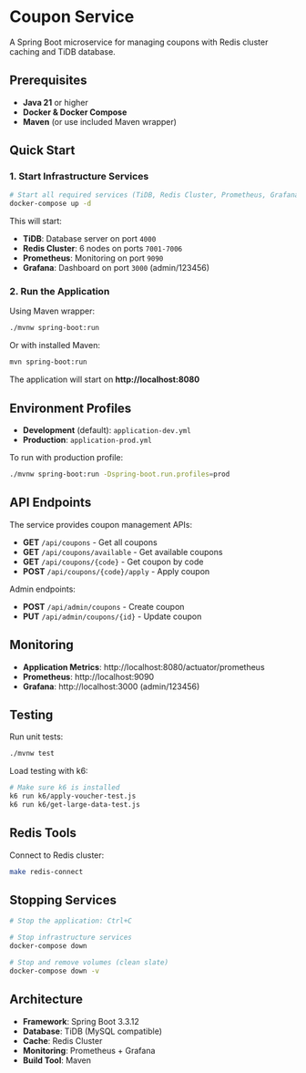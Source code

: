 # Coupon Service

A Spring Boot microservice for managing coupons with Redis cluster caching and TiDB database.

## Prerequisites

- **Java 21** or higher
- **Docker & Docker Compose**
- **Maven** (or use included Maven wrapper)

## Quick Start

### 1. Start Infrastructure Services

```bash
# Start all required services (TiDB, Redis Cluster, Prometheus, Grafana)
docker-compose up -d
```

This will start:

- **TiDB**: Database server on port `4000`
- **Redis Cluster**: 6 nodes on ports `7001-7006`
- **Prometheus**: Monitoring on port `9090`
- **Grafana**: Dashboard on port `3000` (admin/123456)

### 2. Run the Application

Using Maven wrapper:

```bash
./mvnw spring-boot:run
```

Or with installed Maven:

```bash
mvn spring-boot:run
```

The application will start on **http://localhost:8080**

## Environment Profiles

- **Development** (default): `application-dev.yml`
- **Production**: `application-prod.yml`

To run with production profile:

```bash
./mvnw spring-boot:run -Dspring-boot.run.profiles=prod
```

## API Endpoints

The service provides coupon management APIs:

- **GET** `/api/coupons` - Get all coupons
- **GET** `/api/coupons/available` - Get available coupons
- **GET** `/api/coupons/{code}` - Get coupon by code
- **POST** `/api/coupons/{code}/apply` - Apply coupon

Admin endpoints:

- **POST** `/api/admin/coupons` - Create coupon
- **PUT** `/api/admin/coupons/{id}` - Update coupon

## Monitoring

- **Application Metrics**: http://localhost:8080/actuator/prometheus
- **Prometheus**: http://localhost:9090
- **Grafana**: http://localhost:3000 (admin/123456)

## Testing

Run unit tests:

```bash
./mvnw test
```

Load testing with k6:

```bash
# Make sure k6 is installed
k6 run k6/apply-voucher-test.js
k6 run k6/get-large-data-test.js
```

## Redis Tools

Connect to Redis cluster:

```bash
make redis-connect
```

## Stopping Services

```bash
# Stop the application: Ctrl+C

# Stop infrastructure services
docker-compose down

# Stop and remove volumes (clean slate)
docker-compose down -v
```

## Architecture

- **Framework**: Spring Boot 3.3.12
- **Database**: TiDB (MySQL compatible)
- **Cache**: Redis Cluster
- **Monitoring**: Prometheus + Grafana
- **Build Tool**: Maven
